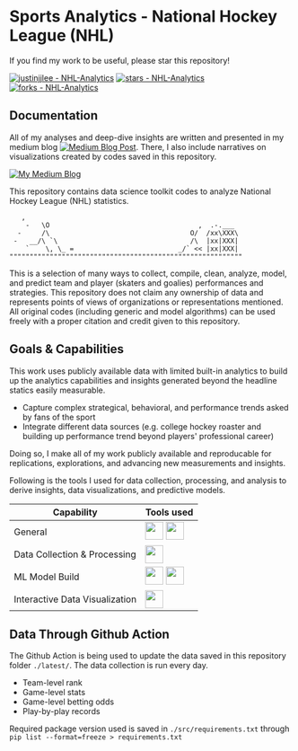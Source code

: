 # Sports Analytics - National Hockey League (NHL)

If you find my work to be useful, please star this repository!

[![justinjjlee - NHL-Analytics](https://img.shields.io/static/v1?label=justinjjlee&message=NHL-Analytics&color=blue&logo=github)](https://github.com/justinjjlee/NHL-Analytics "Go to GitHub repo")
[![stars - NHL-Analytics](https://img.shields.io/github/stars/justinjjlee/NHL-Analytics?style=social)](https://github.com/justinjjlee/NHL-Analytics)
[![forks - NHL-Analytics](https://img.shields.io/github/forks/justinjjlee/NHL-Analytics?style=social)](https://github.com/justinjjlee/NHL-Analytics)

## Documentation
All of my analyses and deep-dive insights are written and presented in my medium blog [![Medium Blog Post](https://img.shields.io/badge/doc-latest-blue.svg)](https://medium.com/@thinkingjustin). There, I also include narratives on visualizations created by codes saved in this repository.

[![My Medium Blog](https://img.shields.io/badge/view-Documentation-blue?style=for-the-badge)](https://medium.com/@thinkingjustin)

This repository contains data science toolkit codes to analyze National Hockey League (NHL) statistics. 

```
   ,
    -   \O                                     ,  .-.___
  -     /\                                   O/  /xx\XXX\
 -   __/\ `\                                 /\  |xx|XXX|
    `    \, \_ =                          _/` << |xx|XXX|
""""""""""""""""""""""""""""""""""""""""""""""""""""""""""
```

This is a selection of many ways to collect, compile, clean, analyze, model, and predict team and player (skaters and goalies) performances and strategies. This repository does not claim any ownership of data and represents points of views of organizations or representations mentioned. All original codes (including generic and model algorithms) can be used freely with a proper citation and credit given to this repository.

## Goals & Capabilities
This work uses publicly available data with limited built-in analytics to build up the analytics capabilities and insights generated beyond the headline statics easily measurable. 

 * Capture complex strategical, behavioral, and performance trends asked by fans of the sport
 * Integrate different data sources (e.g. college hockey roaster and building up performance trend beyond players' professional career)

Doing so, I make all of my work publicly available and reproducable for replications, explorations, and advancing new measurements and insights.

Following is the tools I used for data collection, processing, and analysis to derive insights, data visualizations, and predictive models.

| Capability | Tools used |
| --- | --- |
| General |  <img src="https://github.com/simple-icons/simple-icons/blob/develop/icons/python.svg" width="32"/> <img src="https://github.com/simple-icons/simple-icons/blob/develop/icons/julia.svg" width="32"/> |
| Data Collection & Processing | <img src="https://github.com/simple-icons/simple-icons/blob/develop/icons/duckdb.svg" width="32"/> |
| ML Model Build | <img src="https://github.com/simple-icons/simple-icons/blob/develop/icons/pytorch.svg" width="32"/> <img src="https://github.com/simple-icons/simple-icons/blob/develop/icons/scikitlearn.svg" width="32"/>|
| Interactive Data Visualization | <img src="https://github.com/simple-icons/simple-icons/blob/develop/icons/tableau.svg" width="32"/> |

## Data Through Github Action
The Github Action is being used to update the data saved in this repository folder `./latest/`. The data collection is run every day.

 * Team-level rank
 * Game-level stats
 * Game-level betting odds
 * Play-by-play records

Required package version used is saved in `./src/requirements.txt` through `pip list --format=freeze > requirements.txt`